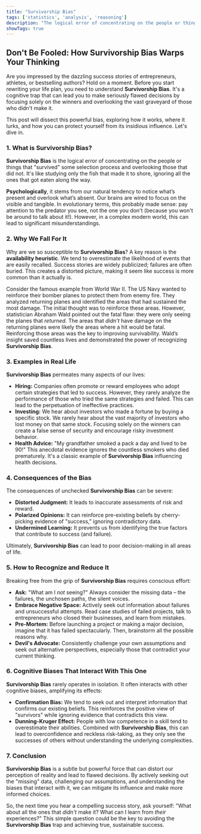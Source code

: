 ```yaml
---
title: "Survivorship Bias"
tags: ['statistics', 'analysis', 'reasoning']
description: "The logical error of concentrating on the people or things that made it past some selection process and overlooking those that did not."
showTags: true
---
```


## Don't Be Fooled: How Survivorship Bias Warps Your Thinking

Are you impressed by the dazzling success stories of entrepreneurs, athletes, or bestselling authors? Hold on a moment. Before you start rewriting your life plan, you need to understand **Survivorship Bias**. It's a cognitive trap that can lead you to make seriously flawed decisions by focusing solely on the winners and overlooking the vast graveyard of those who didn't make it.

This post will dissect this powerful bias, exploring how it works, where it lurks, and how you can protect yourself from its insidious influence. Let's dive in.

### 1. What is Survivorship Bias?

**Survivorship Bias** is the logical error of concentrating on the people or things that "survived" some selection process and overlooking those that did not. It's like studying only the fish that made it to shore, ignoring all the ones that got eaten along the way.

**Psychologically**, it stems from our natural tendency to notice what’s present and overlook what’s absent. Our brains are wired to focus on the visible and tangible. In evolutionary terms, this probably made sense: pay attention to the predator you see, not the one you don't (because you won't be around to talk about it!). However, in a complex modern world, this can lead to significant misunderstandings.

### 2. Why We Fall For It

Why are we so susceptible to **Survivorship Bias**? A key reason is the **availability heuristic**. We tend to overestimate the likelihood of events that are easily recalled. Success stories are widely publicized; failures are often buried. This creates a distorted picture, making it seem like success is more common than it actually is.

Consider the famous example from World War II. The US Navy wanted to reinforce their bomber planes to protect them from enemy fire. They analyzed returning planes and identified the areas that had sustained the most damage. The initial thought was to reinforce these areas. However, statistician Abraham Wald pointed out the fatal flaw: they were only seeing the planes that *returned*. The areas that *didn't* have damage on the returning planes were likely the areas where a hit would be fatal. Reinforcing those areas was the key to improving survivability. Wald’s insight saved countless lives and demonstrated the power of recognizing **Survivorship Bias**.

### 3. Examples in Real Life

**Survivorship Bias** permeates many aspects of our lives:

*   **Hiring:** Companies often promote or reward employees who adopt certain strategies that led to success. However, they rarely analyze the performance of those who tried the same strategies and failed. This can lead to the perpetuation of ineffective practices.
*   **Investing:** We hear about investors who made a fortune by buying a specific stock. We rarely hear about the vast majority of investors who lost money on that same stock. Focusing solely on the winners can create a false sense of security and encourage risky investment behavior.
*   **Health Advice:** "My grandfather smoked a pack a day and lived to be 90!" This anecdotal evidence ignores the countless smokers who died prematurely. It's a classic example of **Survivorship Bias** influencing health decisions.

### 4. Consequences of the Bias

The consequences of unchecked **Survivorship Bias** can be severe:

*   **Distorted Judgment:** It leads to inaccurate assessments of risk and reward.
*   **Polarized Opinions:** It can reinforce pre-existing beliefs by cherry-picking evidence of "success," ignoring contradictory data.
*   **Undermined Learning:** It prevents us from identifying the true factors that contribute to success (and failure).

Ultimately, **Survivorship Bias** can lead to poor decision-making in all areas of life.

### 5. How to Recognize and Reduce It

Breaking free from the grip of **Survivorship Bias** requires conscious effort:

*   **Ask:** "What am I *not* seeing?" Always consider the missing data – the failures, the unchosen paths, the silent voices.
*   **Embrace Negative Space:** Actively seek out information about failures and unsuccessful attempts. Read case studies of failed projects, talk to entrepreneurs who closed their businesses, and learn from mistakes.
*   **Pre-Mortem:** Before launching a project or making a major decision, imagine that it has failed spectacularly. Then, brainstorm all the possible reasons why.
*   **Devil's Advocate:** Consistently challenge your own assumptions and seek out alternative perspectives, especially those that contradict your current thinking.

### 6. Cognitive Biases That Interact With This One

**Survivorship Bias** rarely operates in isolation. It often interacts with other cognitive biases, amplifying its effects:

*   **Confirmation Bias:** We tend to seek out and interpret information that confirms our existing beliefs. This reinforces the positive view of "survivors" while ignoring evidence that contradicts this view.
*   **Dunning-Kruger Effect:** People with low competence in a skill tend to overestimate their abilities. Combined with **Survivorship Bias**, this can lead to overconfidence and reckless risk-taking, as they only see the successes of others without understanding the underlying complexities.

### 7. Conclusion

**Survivorship Bias** is a subtle but powerful force that can distort our perception of reality and lead to flawed decisions. By actively seeking out the "missing" data, challenging our assumptions, and understanding the biases that interact with it, we can mitigate its influence and make more informed choices.

So, the next time you hear a compelling success story, ask yourself: "What about all the ones that *didn't* make it? What can I learn from *their* experiences?" This simple question could be the key to avoiding the **Survivorship Bias** trap and achieving true, sustainable success.

